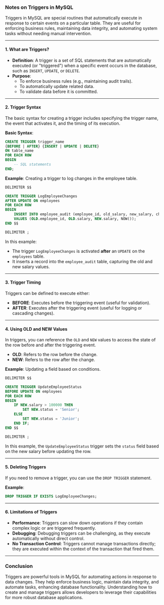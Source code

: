 ### Notes on Triggers in MySQL

Triggers in MySQL are special routines that automatically execute in response to certain events on a particular table. They are useful for enforcing business rules, maintaining data integrity, and automating system tasks without needing manual intervention.

---

#### 1. **What are Triggers?**

- **Definition**: A trigger is a set of SQL statements that are automatically executed (or "triggered") when a specific event occurs in the database, such as `INSERT`, `UPDATE`, or `DELETE`.
- **Purpose**:
  - To enforce business rules (e.g., maintaining audit trails).
  - To automatically update related data.
  - To validate data before it is committed.

---

#### 2. **Trigger Syntax**

The basic syntax for creating a trigger includes specifying the trigger name, the event that activates it, and the timing of its execution.

**Basic Syntax**:

```sql
CREATE TRIGGER trigger_name
{BEFORE | AFTER} {INSERT | UPDATE | DELETE}
ON table_name
FOR EACH ROW
BEGIN
    -- SQL statements
END;
```

**Example**: Creating a trigger to log changes in the employee table.

```sql
DELIMITER $$

CREATE TRIGGER LogEmployeeChanges
AFTER UPDATE ON employees
FOR EACH ROW
BEGIN
    INSERT INTO employee_audit (employee_id, old_salary, new_salary, changed_at)
    VALUES (OLD.employee_id, OLD.salary, NEW.salary, NOW());
END $$

DELIMITER ;
```

In this example:
- The trigger `LogEmployeeChanges` is activated **after** an `UPDATE` on the `employees` table.
- It inserts a record into the `employee_audit` table, capturing the old and new salary values.

---

#### 3. **Trigger Timing**

Triggers can be defined to execute either:
- **BEFORE**: Executes before the triggering event (useful for validation).
- **AFTER**: Executes after the triggering event (useful for logging or cascading changes).

---

#### 4. **Using OLD and NEW Values**

In triggers, you can reference the `OLD` and `NEW` values to access the state of the row before and after the triggering event.

- **OLD**: Refers to the row before the change.
- **NEW**: Refers to the row after the change.

**Example**: Updating a field based on conditions.

```sql
DELIMITER $$

CREATE TRIGGER UpdateEmployeeStatus
BEFORE UPDATE ON employees
FOR EACH ROW
BEGIN
    IF NEW.salary > 100000 THEN
        SET NEW.status = 'Senior';
    ELSE
        SET NEW.status = 'Junior';
    END IF;
END $$

DELIMITER ;
```

In this example, the `UpdateEmployeeStatus` trigger sets the `status` field based on the new salary before updating the row.

---

#### 5. **Deleting Triggers**

If you need to remove a trigger, you can use the `DROP TRIGGER` statement.

**Example**:

```sql
DROP TRIGGER IF EXISTS LogEmployeeChanges;
```

---

#### 6. **Limitations of Triggers**

- **Performance**: Triggers can slow down operations if they contain complex logic or are triggered frequently.
- **Debugging**: Debugging triggers can be challenging, as they execute automatically without direct control.
- **No Transaction Control**: Triggers cannot manage transactions directly; they are executed within the context of the transaction that fired them.

---

### Conclusion

Triggers are powerful tools in MySQL for automating actions in response to data changes. They help enforce business logic, maintain data integrity, and automate tasks, enhancing database functionality. Understanding how to create and manage triggers allows developers to leverage their capabilities for more robust database applications.